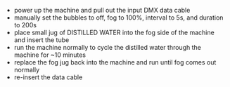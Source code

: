 
- power up the machine and pull out the input DMX data cable
- manually set the bubbles to off, fog to 100%, interval to 5s, and duration to 200s
- place small jug of DISTILLED WATER into the fog side of the machine and insert the tube
- run the machine normally to cycle the distilled water through the machine for ~10 minutes
- replace the fog jug back into the machine and run until fog comes out normally
- re-insert the data cable